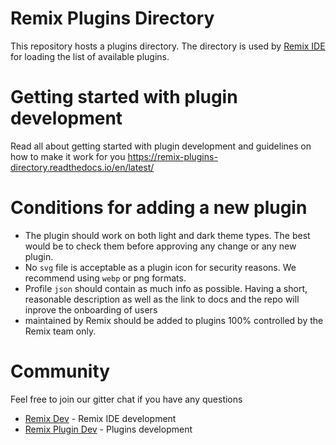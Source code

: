 # Remix Plugins Directory

This repository hosts a plugins directory.
The directory is used by [Remix IDE](https://remix.ethereum.org) for loading the list of available plugins.

# Getting started with plugin development

Read all about getting started with plugin development and guidelines on how to make it work for you 
<a href='https://remix-plugins-directory.readthedocs.io/en/latest/' target=_blank>https://remix-plugins-directory.readthedocs.io/en/latest/</a>

 # Conditions for adding a new plugin

 - The plugin should work on both light and dark theme types. The best would be to check them before approving any change or any new plugin.
 - No `svg` file is acceptable as a plugin icon for security reasons. We recommend using `webp` or png formats.
 - Profile `json` should contain as much info as possible. Having a short, reasonable description as well as the link to docs and the repo will inprove the onboarding of users
 - maintained by Remix should be added to plugins 100% controlled by the Remix team only.
   
 # Community
 
 Feel free to join our gitter chat if you have any questions
 
  - [Remix Dev](https://gitter.im/ethereum/remix-dev) - Remix IDE development
  - [Remix Plugin Dev](https://gitter.im/ethereum/remix-dev-plugin) - Plugins development
